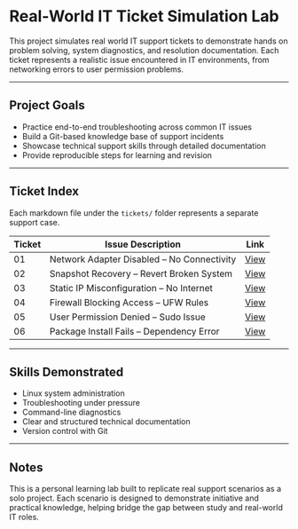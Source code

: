 # Real-World IT Ticket Simulation Lab

This project simulates real world IT support tickets to demonstrate hands on problem solving, system diagnostics, and resolution documentation. Each ticket represents a realistic issue encountered in IT environments, from networking errors to user permission problems.

---

## Project Goals

- Practice end-to-end troubleshooting across common IT issues  
- Build a Git-based knowledge base of support incidents  
- Showcase technical support skills through detailed documentation  
- Provide reproducible steps for learning and revision  

---

## Ticket Index

Each markdown file under the `tickets/` folder represents a separate support case.

| Ticket | Issue Description                         | Link |
|--------|--------------------------------------------|------|
| 01     | Network Adapter Disabled – No Connectivity | [View](tickets/01-network-adapter-failure.md) |
| 02     | Snapshot Recovery – Revert Broken System   | [View](tickets/02-snapshot-recovery.md) |
| 03     | Static IP Misconfiguration – No Internet   | [View](tickets/03-static-ip-misconfig.md) |
| 04     | Firewall Blocking Access – UFW Rules       | [View](tickets/04-firewall-blocking.md) |
| 05     | User Permission Denied – Sudo Issue        | [View](tickets/05-user-permission-error.md) |
| 06     | Package Install Fails – Dependency Error   | [View](tickets/06-package-install-fail.md) |

---

## Skills Demonstrated

- Linux system administration  
- Troubleshooting under pressure  
- Command-line diagnostics  
- Clear and structured technical documentation  
- Version control with Git  

---

## Notes

This is a personal learning lab built to replicate real support scenarios as a solo project. Each scenario is designed to demonstrate initiative and practical knowledge, helping bridge the gap between study and real-world IT roles.
